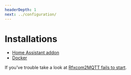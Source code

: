 ```yaml
---
headerDepth: 1
next: ../configuration/
---
```


# Installations

* [Home Assistant addon](./02_ha_addon.md)
* [Docker](./03_installation_docker.md)

If you've trouble take a look at [Rfxcom2MQTT fails to start](./20_rfxcom2mqtt-fails-to-start.md).

